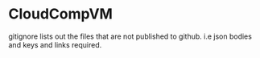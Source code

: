 # CloudCompVM

gitignore lists out the files that are not published to github. i.e json bodies and keys and links required.
